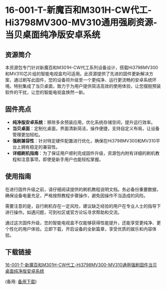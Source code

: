 # 16-001-T-新魔百和M301H-CW代工-Hi3798MV300-MV310通用强刷资源-当贝桌面纯净版安卓系统

## 资源简介

本资源包专门针对新魔百和M301H-CW代工系列设备设计，搭载Hi3798MV300和MV310芯片组的智能电视盒均可适用。此资源提供了先进的固件更新解决方案，通过刷写此固件，您的设备将升级至一个更纯净、运行更流畅的安卓系统环境。特别集成了当贝桌面，致力于为用户提供简洁高效的使用体验，让您摆脱预装软件的干扰，让您的智能电视盒焕然一新。

## 固件亮点

- **纯净版安卓系统**：移除多余预装应用，优化系统存储空间，提升运行效率。
- **当贝桌面**：定制化桌面，界面清新简洁，操作便捷，支持自定义布局，让设备管理更加轻松。
- **强刷兼容性**：针对特定硬件配置进行优化，确保在Hi3798MV300和MV310平台上拥有稳定的兼容性。
- **详细刷机指南**：为了保证用户顺利完成固件升级，资源包内附有详细的刷机教程和注意事项，即使是新手用户也能轻松掌握。

## 使用指南

在进行固件升级之前，请仔细阅读提供的刷机教程说明文档。务必备份重要数据，确保设备电量充足，严格按照教程步骤操作，避免因操作不当造成的风险。

需要注意的是，自行刷机存在一定风险，建议缺乏经验的用户在专业人士的指导下进行操作。如遇问题，可到社区或官方论坛寻求帮助和交流。

通过这次固件升级，您的智能电视盒不仅能够获得性能提升，还能享受更纯净、更个性化的用户体验。立即下载，开启设备的全新篇章，享受优质的娱乐和内容体验。

## 下载链接
[16-001-T-新魔百和M301H-CW代工-Hi3798MV300-MV310通用强刷固件当贝桌面纯净版安卓系统](https://pan.quark.cn/s/0fae0b28e746) 

(备用: [备用下载](https://pan.baidu.com/s/1Ifj6TVMFDFDiAn1N3vZnxQ?pwd=1234))
